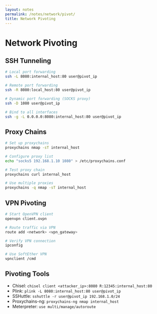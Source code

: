 ```yaml
---
layout: notes
permalink: /notes/network/pivot/
title: Network Pivoting
---
```


# Network Pivoting

## SSH Tunneling
```bash
# Local port forwarding
ssh -L 8080:internal_host:80 user@pivot_ip

# Remote port forwarding
ssh -R 8080:local_host:80 user@pivot_ip

# Dynamic port forwarding (SOCKS proxy)
ssh -D 1080 user@pivot_ip

# Bind to all interfaces
ssh -g -L 0.0.0.0:8080:internal_host:80 user@pivot_ip
```

## Proxy Chains
```bash
# Set up proxychains
proxychains nmap -sT internal_host

# Configure proxy list
echo "socks5 192.168.1.10 1080" > /etc/proxychains.conf

# Test proxy chain
proxychains curl internal_host

# Use multiple proxies
proxychains -q nmap -sT internal_host
```

## VPN Pivoting
```bash
# Start OpenVPN client
openvpn client.ovpn

# Route traffic via VPN
route add <network> <vpn_gateway>

# Verify VPN connection
ipconfig

# Use SoftEther VPN
vpnclient /cmd
```

## Pivoting Tools
- Chisel: ```chisel client <attacker_ip>:8080 R:12345:internal_host:80```
- Plink: ```plink -L 8080:internal_host:80 user@pivot_ip```
- SSHuttle: ```sshuttle -r user@pivot_ip 192.168.1.0/24```
- Proxychains-ng: ```proxychains-ng nmap internal_host```
- Meterpreter: ```use multi/manage/autoroute```